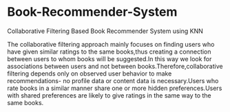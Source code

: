 # Book-Recommender-System
Collaborative Filtering Based Book Recommender System using KNN

The collaborative filtering approach mainly focuses on finding users who have given similar ratings to the same books,thus creating a connection 
between users to whom books will be suggested.In this way we look for associations between users and not between books.Therefore,collaborative 
filtering depends only on observed user behavior to make recommendations- no profile data or content data is necessary.Users who rate books in a 
similar manner share one or more hidden preferences.Users with shared preferences are likely to give ratings in the same way to the same books.

